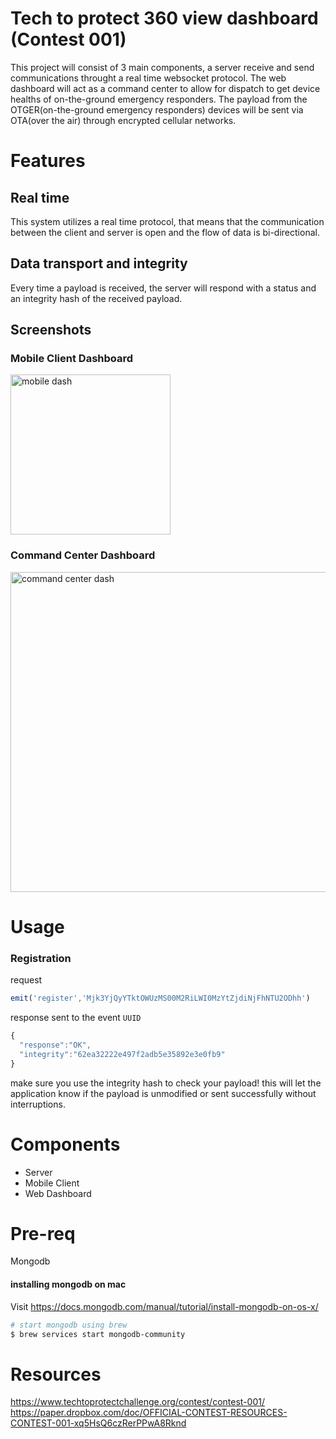 # Tech to protect 360 view dashboard (Contest 001)
This project will consist of 3 main components, a server receive and send communications throught a real time websocket protocol. The web dashboard will act as a command center to allow for dispatch to get device healths of on-the-ground emergency responders. The payload from the OTGER(on-the-ground emergency responders) devices will be sent via OTA(over the air) through encrypted cellular networks.

# Features
## Real time
This system utilizes a real time protocol, that means that the communication between the client and server is open and the flow of data is bi-directional.

## Data transport and integrity
Every time a payload is received, the server will respond with a status and an integrity hash of the received payload.

## Screenshots
### Mobile Client Dashboard
<img src="https://github.com/jasonh9/TTP_360View/blob/master/screenshots/Simulator%20Screen%20Shot%20-%20iPhone%2011%20Pro%20Max%20-%202019-11-15%20at%2020.54.48.png?raw=true" width="256" title="mobile dash">

### Command Center Dashboard
<img src="https://github.com/jasonh9/TTP_360View/blob/master/screenshots/Screen%20Shot%202019-11-15%20at%209.45.19%20PM.png?raw=true" width="512" title="command center dash">

# Usage
### Registration

request
```javascript
emit('register','Mjk3YjQyYTktOWUzMS00M2RiLWI0MzYtZjdiNjFhNTU2ODhh')
```

response sent to the event `UUID`
```javascript
{
  "response":"OK",
  "integrity":"62ea32222e497f2adb5e35892e3e0fb9"
}
```
make sure you use the integrity hash to check your payload! this will let the application know if the payload is unmodified or sent successfully without interruptions.
# Components
* Server
* Mobile Client
* Web Dashboard

# Pre-req
Mongodb
#### installing mongodb on mac
Visit https://docs.mongodb.com/manual/tutorial/install-mongodb-on-os-x/

```bash
# start mongodb using brew
$ brew services start mongodb-community
```


# Resources
https://www.techtoprotectchallenge.org/contest/contest-001/
https://paper.dropbox.com/doc/OFFICIAL-CONTEST-RESOURCES-CONTEST-001-xq5HsQ6czRerPPwA8Rknd

